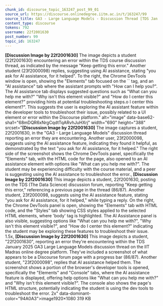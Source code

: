 ```yaml
---
chunk_id: discourse_topic_163247_post_99_01
source_url: https://discourse.onlinedegree.iitm.ac.in/t/163247/99
source_title: GA3 - Large Language Models - Discussion Thread [TDS Jan 2025]
content_type: discourse
tokens: 792
username: 22f2001630
post_number: 99
topic_id: 163247
---
```


**[Discussion Image by 22f2001630]** The image depicts a student (22f2001630) encountering an error within the TDS course discussion thread, as indicated by the message "Keep getting this error." Another student (23f2000098) replies, suggesting using AI assistance, stating "you ask for AI assistance, for it helped". To the right, the Chrome DevTools window is open, showing the "Elements" tab focused on the `` tag, and an "AI assistance" tab where the assistant prompts with "How can I help you?". The AI assistance tab displays suggested questions such as "What can you help me with?" "Why isn't this element visible?" and "How do I center this element?" providing hints at potential troubleshooting steps.o I center this element?". This suggests the user is exploring the AI assistant feature within the developer tools to troubleshoot their issue, possibly related to a UI element or error within the Discourse platform." alt="image" data-base62-sha1="68mDQR6xNrgCqdtTqARvhJuHXrj" width="690" height="388" srcset="**[Discussion Image by 22f2001630]** The image captures a student, 22f2001630, in the "GA3 - Large Language Models" discussion thread reporting an error they are encountering. Another user, 23f2000098, suggests using the AI assistance feature, indicating they found it helpful, as demonstrated by the text "you ask for AI assistance, for it helped." The right side of the screenshot shows the Chrome DevTools panel, specifically the "Elements" tab, with the HTML code for the page, also opened to an AI assistance element with options like "What can you help me with?". The student may be experiencing difficulty with the course material, and a peer is suggesting using the AI assistance to troubleshoot the error., **[Discussion Image by 22f2001630]** This image depicts a student, 22f2001630, posting on the TDS (The Data Science) discussion forum, reporting "Keep getting this error," referencing a previous page in the thread (86/87). Another student, 23f2000098, suggests using the AI assistance feature, stating "you ask for AI assistance, for it helped," while typing a reply. On the right, the Chrome DevTools panel is open, showing the "Elements" tab with HTML code, and the "Styles" tab showing CSS styles applied to the selected HTML elements, where 'body' tag is highlighted. The AI Assistance panel is also visible, suggesting options like "What can you help me with?", "Why isn't this element visible?", and "How do I center this element?" indicating the student may be exploring these features to troubleshoot their issue. 1.5x, **[Discussion Image by 22f2001630]** This image depicts a student, "22f2001630", reporting an error they're encountering within the TDS January 2025 GA3 Large Language Models discussion thread on the IIT Madras online degree platform. They've included a screenshot of what appears to be a Discourse forum page with a progress bar (86/87). Another student, "23f2000098", replies that AI assistance helped them. The screenshot shows a portion of the browser's developer tools is opened, specifically the "Elements" and "Console" tabs, where the AI assistance feature is displayed, offering help options like "What can you help me with?" and "Why isn't this element visible?". The console also shows the page's HTML structure, potentially indicating the student is using the dev tools to troubleshoot the error. 2x" data-dominant-color="94A0A3">image1920×1080 319 KB
